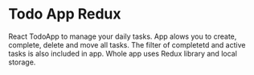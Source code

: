 # Todo App Redux
React TodoApp to manage your daily tasks. App alows you to create, complete, delete and move all tasks. The filter of completetd and active tasks is also included in app. Whole app uses Redux library and local storage.